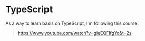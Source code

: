 # TypeScript

As a way to learn basis on TypeScript, I'm following this course :

> https://www.youtube.com/watch?v=gieEQFIfgYc&t=2s
